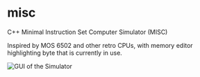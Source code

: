 # misc
C++ Minimal Instruction Set Computer Simulator (MISC)

Inspired by MOS 6502 and other retro CPUs, with memory editor highlighting byte that is currently in use.

![GUI of the Simulator](
        misc/miscGUI.PNG
      )
